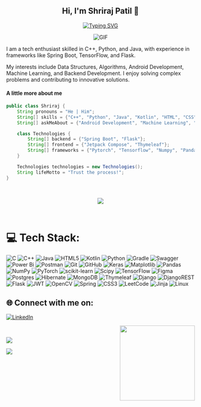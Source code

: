 <h2 align="center">Hi, I'm Shriraj Patil 👋</h2>
<p align="center">
<a href="https://git.io/typing-svg"><img src="https://readme-typing-svg.demolab.com?font=Ubuntu&pause=1000&center=true&vCenter=true&width=435&lines=Welcome+to+my+GitHub+profile+%F0%9F%98%8A;Java+Developer+%E2%98%95%2C+Machine+Learning+%F0%9F%A4%96" alt="Typing SVG" /></a></p>



<p align="center">
<img align="middle" alt="GIF" src="https://i.pinimg.com/originals/fb/c6/f3/fbc6f31bd3b84159470b973aca7e0f97.gif" />
</p>
I am a tech enthusiast skilled in C++, Python, and Java, with experience in frameworks like Spring Boot, TensorFlow, and Flask.

My interests include Data Structures, Algorithms, Android Development, Machine Learning, and Backend Development. I enjoy solving complex problems and contributing to innovative solutions.


#### A little more about me
```java
public class Shriraj {
    String pronouns = "He | Him";
    String[] skills = {"C++", "Python", "Java", "Kotlin", "HTML", "CSS"};
    String[] askMeAbout = {"Android Development", "Machine Learning", "Backend Development"};

    class Technologies {
        String[] backend = {"Spring Boot", "Flask"};
        String[] frontend = {"Jetpack Compose", "Thymeleaf"};
        String[] frameworks = {"Pytorch", "Tensorflow", "Numpy", "Pandas"};
    }

    Technologies technologies = new Technologies();
    String lifeMotto = "Trust the process!";
}

```
<br>
<p align="center">
<img align="middle" src="https://media.giphy.com/headers/GitHub/w8ZJLtJbmuph.gif">
</p>
<br>

# 💻 Tech Stack:
![C](https://img.shields.io/badge/c-%2300599C.svg?style=for-the-badge&logo=c&logoColor=white) ![C++](https://img.shields.io/badge/c++-%2300599C.svg?style=for-the-badge&logo=c%2B%2B&logoColor=white) ![Java](https://img.shields.io/badge/java-%23ED8B00.svg?style=for-the-badge&logo=openjdk&logoColor=white) ![HTML5](https://img.shields.io/badge/html5-%23E34F26.svg?style=for-the-badge&logo=html5&logoColor=white) ![Kotlin](https://img.shields.io/badge/kotlin-%237F52FF.svg?style=for-the-badge&logo=kotlin&logoColor=white) ![Python](https://img.shields.io/badge/python-3670A0?style=for-the-badge&logo=python&logoColor=ffdd54) ![Gradle](https://img.shields.io/badge/Gradle-02303A.svg?style=for-the-badge&logo=Gradle&logoColor=white) ![Swagger](https://img.shields.io/badge/-Swagger-%23Clojure?style=for-the-badge&logo=swagger&logoColor=white) ![Power Bi](https://img.shields.io/badge/power_bi-F2C811?style=for-the-badge&logo=powerbi&logoColor=black) ![Postman](https://img.shields.io/badge/Postman-FF6C37?style=for-the-badge&logo=postman&logoColor=white) ![Git](https://img.shields.io/badge/git-%23F05033.svg?style=for-the-badge&logo=git&logoColor=white) ![GitHub](https://img.shields.io/badge/github-%23121011.svg?style=for-the-badge&logo=github&logoColor=white) ![Keras](https://img.shields.io/badge/Keras-%23D00000.svg?style=for-the-badge&logo=Keras&logoColor=white) ![Matplotlib](https://img.shields.io/badge/Matplotlib-%23ffffff.svg?style=for-the-badge&logo=Matplotlib&logoColor=black) ![Pandas](https://img.shields.io/badge/pandas-%23150458.svg?style=for-the-badge&logo=pandas&logoColor=white) ![NumPy](https://img.shields.io/badge/numpy-%23013243.svg?style=for-the-badge&logo=numpy&logoColor=white) ![PyTorch](https://img.shields.io/badge/PyTorch-%23EE4C2C.svg?style=for-the-badge&logo=PyTorch&logoColor=white) ![scikit-learn](https://img.shields.io/badge/scikit--learn-%23F7931E.svg?style=for-the-badge&logo=scikit-learn&logoColor=white) ![Scipy](https://img.shields.io/badge/SciPy-%230C55A5.svg?style=for-the-badge&logo=scipy&logoColor=%white) ![TensorFlow](https://img.shields.io/badge/TensorFlow-%23FF6F00.svg?style=for-the-badge&logo=TensorFlow&logoColor=white) ![Figma](https://img.shields.io/badge/figma-%23F24E1E.svg?style=for-the-badge&logo=figma&logoColor=white) ![Postgres](https://img.shields.io/badge/postgres-%23316192.svg?style=for-the-badge&logo=postgresql&logoColor=white) ![Hibernate](https://img.shields.io/badge/Hibernate-59666C?style=for-the-badge&logo=Hibernate&logoColor=white) ![MongoDB](https://img.shields.io/badge/MongoDB-%234ea94b.svg?style=for-the-badge&logo=mongodb&logoColor=white) ![Thymeleaf](https://img.shields.io/badge/Thymeleaf-%23005C0F.svg?style=for-the-badge&logo=Thymeleaf&logoColor=white) ![Django](https://img.shields.io/badge/django-%23092E20.svg?style=for-the-badge&logo=django&logoColor=white) ![DjangoREST](https://img.shields.io/badge/DJANGO-REST-ff1709?style=for-the-badge&logo=django&logoColor=white&color=ff1709&labelColor=gray) ![Flask](https://img.shields.io/badge/flask-%23000.svg?style=for-the-badge&logo=flask&logoColor=white) ![JWT](https://img.shields.io/badge/JWT-black?style=for-the-badge&logo=JSON%20web%20tokens) ![OpenCV](https://img.shields.io/badge/opencv-%23white.svg?style=for-the-badge&logo=opencv&logoColor=white) ![Spring](https://img.shields.io/badge/spring-%236DB33F.svg?style=for-the-badge&logo=spring&logoColor=white) ![CSS3](https://img.shields.io/badge/css3-%231572B6.svg?style=for-the-badge&logo=css3&logoColor=white) ![LeetCode](https://img.shields.io/badge/LeetCode-000000?style=for-the-badge&logo=LeetCode&logoColor=#d16c06) ![Jinja](https://img.shields.io/badge/jinja-white.svg?style=for-the-badge&logo=jinja&logoColor=black) ![Linux](https://img.shields.io/badge/Linux-FCC624?style=for-the-badge&logo=linux&logoColor=black)

## 🌐 Connect with me on:
[![LinkedIn](https://img.shields.io/badge/LinkedIn-%230077B5.svg?logo=linkedin&logoColor=white)](https://linkedin.com/in/shriraj-patil)  
<!-- ### 🚀 My contributions! Whose <img src= "https://c.tenor.com/BczFoyx41WoAAAAj/swallowed-the-mighty-ones.gif" width= "30" height= "30"> snake is this!? 😭
![Contribution grid snake animation](https://raw.githubusercontent.com/platane/snk/output/github-contribution-grid-snake-dark.svg)

📊 GitHub Stats:
![](https://github-readme-stats.vercel.app/api?username=shri-raj&theme=tokyonight&hide_border=false&include_all_commits=false&count_private=false)<br/>
![](https://github-readme-streak-stats.herokuapp.com/?user=shri-raj&theme=tokyonight&hide_border=false)<br/> -->
<img align="right" src="https://media2.giphy.com/media/v1.Y2lkPTc5MGI3NjExb3IyZGxjMWxud3oyeWs5Y24zZjJmOWI2NjhwNTJ5ODQycW5qemYzZCZlcD12MV9pbnRlcm5hbF9naWZfYnlfaWQmY3Q9Zw/1gO2qJJs29aw0/giphy.gif" width="200">
<br>

![](https://github-readme-stats.vercel.app/api/top-langs/?username=shri-raj&theme=tokyonight&hide_border=false&include_all_commits=false&count_private=false&layout=compact)

![](https://quotes-github-readme.vercel.app/api?type=horizontal&theme=tokyonight)
